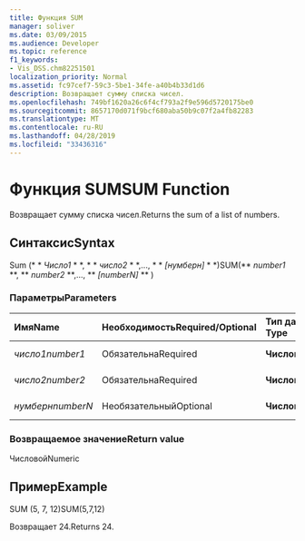 ```yaml
---
title: Функция SUM
manager: soliver
ms.date: 03/09/2015
ms.audience: Developer
ms.topic: reference
f1_keywords:
- Vis_DSS.chm82251501
localization_priority: Normal
ms.assetid: fc97cef7-59c3-5be1-34fe-a40b4b33d1d6
description: Возвращает сумму списка чисел.
ms.openlocfilehash: 749bf1620a26c6f4cf793a2f9e596d5720175be0
ms.sourcegitcommit: 8657170d071f9bcf680aba50b9c07f2a4fb82283
ms.translationtype: MT
ms.contentlocale: ru-RU
ms.lasthandoff: 04/28/2019
ms.locfileid: "33436316"
---
```

# <a name="sum-function"></a><span data-ttu-id="b3dc3-103">Функция SUM</span><span class="sxs-lookup"><span data-stu-id="b3dc3-103">SUM Function</span></span>

<span data-ttu-id="b3dc3-104">Возвращает сумму списка чисел.</span><span class="sxs-lookup"><span data-stu-id="b3dc3-104">Returns the sum of a list of numbers.</span></span>
  
## <a name="syntax"></a><span data-ttu-id="b3dc3-105">Синтаксис</span><span class="sxs-lookup"><span data-stu-id="b3dc3-105">Syntax</span></span>

<span data-ttu-id="b3dc3-106">Sum (\* \* *Число1* \* \*, \* \* *число2* \* \*,..., \* \* *[нумберн]* \* \*)</span><span class="sxs-lookup"><span data-stu-id="b3dc3-106">SUM(\*\* *number1* \*\*, \*\* *number2* \*\*,..., \*\* *[numberN]* \*\* )</span></span> 
  
### <a name="parameters"></a><span data-ttu-id="b3dc3-107">Параметры</span><span class="sxs-lookup"><span data-stu-id="b3dc3-107">Parameters</span></span>

|<span data-ttu-id="b3dc3-108">**Имя**</span><span class="sxs-lookup"><span data-stu-id="b3dc3-108">**Name**</span></span>|<span data-ttu-id="b3dc3-109">**Необходимость**</span><span class="sxs-lookup"><span data-stu-id="b3dc3-109">**Required/Optional**</span></span>|<span data-ttu-id="b3dc3-110">**Тип данных**</span><span class="sxs-lookup"><span data-stu-id="b3dc3-110">**Data Type**</span></span>|<span data-ttu-id="b3dc3-111">**Описание**</span><span class="sxs-lookup"><span data-stu-id="b3dc3-111">**Description**</span></span>|
|:-----|:-----|:-----|:-----|
| <span data-ttu-id="b3dc3-112">_число1_</span><span class="sxs-lookup"><span data-stu-id="b3dc3-112">_number1_</span></span> <br/> |<span data-ttu-id="b3dc3-113">Обязательна</span><span class="sxs-lookup"><span data-stu-id="b3dc3-113">Required</span></span>  <br/> |<span data-ttu-id="b3dc3-114">**Числовой**</span><span class="sxs-lookup"><span data-stu-id="b3dc3-114">**Numeric**</span></span> <br/> |<span data-ttu-id="b3dc3-115">Первый номер.</span><span class="sxs-lookup"><span data-stu-id="b3dc3-115">The first number.</span></span>  <br/> |
| <span data-ttu-id="b3dc3-116">_число2_</span><span class="sxs-lookup"><span data-stu-id="b3dc3-116">_number2_</span></span> <br/> |<span data-ttu-id="b3dc3-117">Обязательна</span><span class="sxs-lookup"><span data-stu-id="b3dc3-117">Required</span></span>  <br/> |<span data-ttu-id="b3dc3-118">**Числовой**</span><span class="sxs-lookup"><span data-stu-id="b3dc3-118">**Numeric**</span></span> <br/> |<span data-ttu-id="b3dc3-119">Второе число.</span><span class="sxs-lookup"><span data-stu-id="b3dc3-119">The second number.</span></span>  <br/> |
| <span data-ttu-id="b3dc3-120">_нумберн_</span><span class="sxs-lookup"><span data-stu-id="b3dc3-120">_numberN_</span></span> <br/> |<span data-ttu-id="b3dc3-121">Необязательный</span><span class="sxs-lookup"><span data-stu-id="b3dc3-121">Optional</span></span>  <br/> |<span data-ttu-id="b3dc3-122">**Числовой**</span><span class="sxs-lookup"><span data-stu-id="b3dc3-122">**Numeric**</span></span> <br/> |<span data-ttu-id="b3dc3-123">Значение n.</span><span class="sxs-lookup"><span data-stu-id="b3dc3-123">The nth number.</span></span>  <br/> |
   
### <a name="return-value"></a><span data-ttu-id="b3dc3-124">Возвращаемое значение</span><span class="sxs-lookup"><span data-stu-id="b3dc3-124">Return value</span></span>

<span data-ttu-id="b3dc3-125">Числовой</span><span class="sxs-lookup"><span data-stu-id="b3dc3-125">Numeric</span></span>
  
## <a name="example"></a><span data-ttu-id="b3dc3-126">Пример</span><span class="sxs-lookup"><span data-stu-id="b3dc3-126">Example</span></span>

<span data-ttu-id="b3dc3-127">SUM (5, 7, 12)</span><span class="sxs-lookup"><span data-stu-id="b3dc3-127">SUM(5,7,12)</span></span>
  
<span data-ttu-id="b3dc3-128">Возвращает 24.</span><span class="sxs-lookup"><span data-stu-id="b3dc3-128">Returns 24.</span></span>
  

